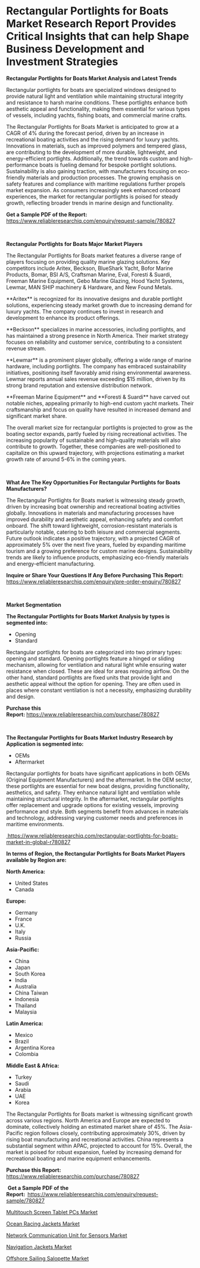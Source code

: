<p><h1>Rectangular Portlights for Boats Market Research Report Provides Critical Insights that can help Shape Business Development and Investment Strategies</h1></p><p><strong>Rectangular Portlights for Boats Market Analysis and Latest Trends</strong></p>
<p><p>Rectangular portlights for boats are specialized windows designed to provide natural light and ventilation while maintaining structural integrity and resistance to harsh marine conditions. These portlights enhance both aesthetic appeal and functionality, making them essential for various types of vessels, including yachts, fishing boats, and commercial marine crafts.</p><p>The Rectangular Portlights for Boats Market is anticipated to grow at a CAGR of 4% during the forecast period, driven by an increase in recreational boating activities and the rising demand for luxury yachts. Innovations in materials, such as improved polymers and tempered glass, are contributing to the development of more durable, lightweight, and energy-efficient portlights. Additionally, the trend towards custom and high-performance boats is fueling demand for bespoke portlight solutions. Sustainability is also gaining traction, with manufacturers focusing on eco-friendly materials and production processes. The growing emphasis on safety features and compliance with maritime regulations further propels market expansion. As consumers increasingly seek enhanced onboard experiences, the market for rectangular portlights is poised for steady growth, reflecting broader trends in marine design and functionality.</p></p>
<p><strong>Get a Sample PDF of the Report:&nbsp;</strong> <a href="https://www.reliableresearchiq.com/enquiry/request-sample/780827?utm_campaign=104&utm_medium=2&utm_source=Github&utm_content=ia&utm_term=26032025&utm_id=rectangular-portlights-for-boats">https://www.reliableresearchiq.com/enquiry/request-sample/780827</a></p>
<p>&nbsp;</p>
<p><strong>Rectangular Portlights for Boats Major Market Players</strong></p>
<p><p>The Rectangular Portlights for Boats market features a diverse range of players focusing on providing quality marine glazing solutions. Key competitors include Aritex, Beckson, BlueShark Yacht, Bofor Marine Products, Bomar, BSI A/S, Craftsman Marine, Eval, Foresti & Suardi, Freeman Marine Equipment, Gebo Marine Glazing, Hood Yacht Systems, Lewmar, MAN SHIP machinery & Hardware, and New Found Metals.</p><p>**Aritex** is recognized for its innovative designs and durable portlight solutions, experiencing steady market growth due to increasing demand for luxury yachts. The company continues to invest in research and development to enhance its product offerings.</p><p>**Beckson** specializes in marine accessories, including portlights, and has maintained a strong presence in North America. Their market strategy focuses on reliability and customer service, contributing to a consistent revenue stream.</p><p>**Lewmar** is a prominent player globally, offering a wide range of marine hardware, including portlights. The company has embraced sustainability initiatives, positioning itself favorably amid rising environmental awareness. Lewmar reports annual sales revenue exceeding $15 million, driven by its strong brand reputation and extensive distribution network.</p><p>**Freeman Marine Equipment** and **Foresti & Suardi** have carved out notable niches, appealing primarily to high-end custom yacht markets. Their craftsmanship and focus on quality have resulted in increased demand and significant market share.</p><p>The overall market size for rectangular portlights is projected to grow as the boating sector expands, partly fueled by rising recreational activities. The increasing popularity of sustainable and high-quality materials will also contribute to growth. Together, these companies are well-positioned to capitalize on this upward trajectory, with projections estimating a market growth rate of around 5-6% in the coming years.</p></p>
<p>&nbsp;</p>
<p><strong>What Are The Key Opportunities For Rectangular Portlights for Boats Manufacturers?</strong></p>
<p><p>The Rectangular Portlights for Boats market is witnessing steady growth, driven by increasing boat ownership and recreational boating activities globally. Innovations in materials and manufacturing processes have improved durability and aesthetic appeal, enhancing safety and comfort onboard. The shift toward lightweight, corrosion-resistant materials is particularly notable, catering to both leisure and commercial segments. Future outlook indicates a positive trajectory, with a projected CAGR of approximately 5% over the next five years, fueled by expanding maritime tourism and a growing preference for custom marine designs. Sustainability trends are likely to influence products, emphasizing eco-friendly materials and energy-efficient manufacturing.</p></p>
<p><strong>Inquire or Share Your Questions If Any Before Purchasing This Report:</strong> <a href="https://www.reliableresearchiq.com/enquiry/pre-order-enquiry/780827?utm_campaign=104&utm_medium=2&utm_source=Github&utm_content=ia&utm_term=26032025&utm_id=rectangular-portlights-for-boats">https://www.reliableresearchiq.com/enquiry/pre-order-enquiry/780827</a></p>
<p>&nbsp;</p>
<p><strong>Market Segmentation</strong></p>
<p><strong>The Rectangular Portlights for Boats Market Analysis by types is segmented into:</strong></p>
<p><ul><li>Opening</li><li>Standard</li></ul></p>
<p><p>Rectangular portlights for boats are categorized into two primary types: opening and standard. Opening portlights feature a hinged or sliding mechanism, allowing for ventilation and natural light while ensuring water resistance when closed. These are ideal for areas requiring airflow. On the other hand, standard portlights are fixed units that provide light and aesthetic appeal without the option for opening. They are often used in places where constant ventilation is not a necessity, emphasizing durability and design.</p></p>
<p><strong>Purchase this Report:&nbsp;</strong><a href="https://www.reliableresearchiq.com/purchase/780827?utm_campaign=104&utm_medium=2&utm_source=Github&utm_content=ia&utm_term=26032025&utm_id=rectangular-portlights-for-boats">https://www.reliableresearchiq.com/purchase/780827</a></p>
<p>&nbsp;</p>
<p><strong>The Rectangular Portlights for Boats Market Industry Research by Application is segmented into:</strong></p>
<p><ul><li>OEMs</li><li>Aftermarket</li></ul></p>
<p><p>Rectangular portlights for boats have significant applications in both OEMs (Original Equipment Manufacturers) and the aftermarket. In the OEM sector, these portlights are essential for new boat designs, providing functionality, aesthetics, and safety. They enhance natural light and ventilation while maintaining structural integrity. In the aftermarket, rectangular portlights offer replacement and upgrade options for existing vessels, improving performance and style. Both segments benefit from advances in materials and technology, addressing varying customer needs and preferences in maritime environments.</p></p>
<p><a href="https://www.reliableresearchiq.com/rectangular-portlights-for-boats-market-in-global-r780827?utm_campaign=104&utm_medium=2&utm_source=Github&utm_content=ia&utm_term=26032025&utm_id=rectangular-portlights-for-boats">&nbsp;https://www.reliableresearchiq.com/rectangular-portlights-for-boats-market-in-global-r780827</a></p>
<p><strong>In terms of Region, the Rectangular Portlights for Boats Market Players available by Region are:</strong></p>
<p>
    <p> <strong> North America: </strong>
        <ul>
            <li>United States</li>
            <li>Canada</li>
        </ul>
        </p> 
    <p> <strong> Europe: </strong>
        <ul>
            <li>Germany</li>
            <li>France</li>
            <li>U.K.</li>
            <li>Italy</li>
            <li>Russia</li>
        </ul>
        </p> 
    <p> <strong> Asia-Pacific: </strong>
        <ul>
            <li>China</li>
            <li>Japan</li>
            <li>South Korea</li>
            <li>India</li>
            <li>Australia</li>
            <li>China Taiwan</li>
            <li>Indonesia</li>
            <li>Thailand</li>
            <li>Malaysia</li>
        </ul>
        </p> 
    <p> <strong> Latin America: </strong>
        <ul>
            <li>Mexico</li>
            <li>Brazil</li>
            <li>Argentina Korea</li>
            <li>Colombia</li>
        </ul>
        </p> 
    <p> <strong> Middle East & Africa: </strong>
        <ul>
            <li>Turkey</li>
            <li>Saudi</li>
            <li>Arabia</li>
            <li>UAE</li>
            <li>Korea</li>
        </ul>
    </p>
    </p>
<p><p>The Rectangular Portlights for Boats market is witnessing significant growth across various regions. North America and Europe are expected to dominate, collectively holding an estimated market share of 45%. The Asia-Pacific region follows closely, contributing approximately 30%, driven by rising boat manufacturing and recreational activities. China represents a substantial segment within APAC, projected to account for 15%. Overall, the market is poised for robust expansion, fueled by increasing demand for recreational boating and marine equipment enhancements.</p></p>
<p><strong>Purchase this Report: </strong><a href="https://www.reliableresearchiq.com/purchase/780827?utm_campaign=104&utm_medium=2&utm_source=Github&utm_content=ia&utm_term=26032025&utm_id=rectangular-portlights-for-boats">https://www.reliableresearchiq.com/purchase/780827</a></p>
<p>&nbsp;<strong>Get a Sample PDF of the Report:&nbsp;&nbsp;</strong><a href="https://www.reliableresearchiq.com/enquiry/request-sample/780827?utm_campaign=104&utm_medium=2&utm_source=Github&utm_content=ia&utm_term=26032025&utm_id=rectangular-portlights-for-boats">https://www.reliableresearchiq.com/enquiry/request-sample/780827</a></p>
<p><strong></strong></p>
<p><p><a href="https://github.com/yakobotege/Market-Research-Report-List-1/blob/main/multitouch-screen-tablet-pcs-market.md?utm_campaign=104&utm_medium=2&utm_source=Github&utm_content=ia&utm_term=26032025&utm_id=rectangular-portlights-for-boats">Multitouch Screen Tablet PCs Market</a></p><p><a href="https://github.com/astadtetcha28/Market-Research-Report-List-1/blob/main/ocean-racing-jackets-market.md?utm_campaign=104&utm_medium=2&utm_source=Github&utm_content=ia&utm_term=26032025&utm_id=rectangular-portlights-for-boats">Ocean Racing Jackets Market</a></p><p><a href="https://github.com/ertssmelov0/Market-Research-Report-List-1/blob/main/network-communication-unit-for-sensors-market.md?utm_campaign=104&utm_medium=2&utm_source=Github&utm_content=ia&utm_term=26032025&utm_id=rectangular-portlights-for-boats">Network Communication Unit for Sensors Market</a></p><p><a href="https://github.com/pupekironim/Market-Research-Report-List-1/blob/main/navigation-jackets-market.md?utm_campaign=104&utm_medium=2&utm_source=Github&utm_content=ia&utm_term=26032025&utm_id=rectangular-portlights-for-boats">Navigation Jackets Market</a></p><p><a href="https://github.com/heeildannas/Market-Research-Report-List-1/blob/main/offshore-sailing-salopette-market.md?utm_campaign=104&utm_medium=2&utm_source=Github&utm_content=ia&utm_term=26032025&utm_id=rectangular-portlights-for-boats">Offshore Sailing Salopette Market</a></p></p>